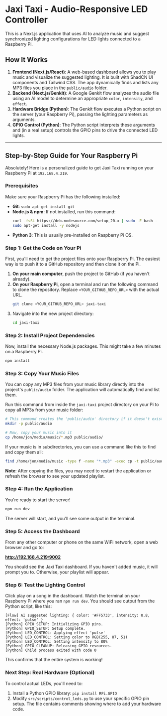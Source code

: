 # Jaxi Taxi - Audio-Responsive LED Controller

This is a Next.js application that uses AI to analyze music and suggest synchronized lighting configurations for LED lights connected to a Raspberry Pi.

## How It Works

1.  **Frontend (Next.js/React)**: A web-based dashboard allows you to play music and visualize the suggested lighting. It is built with ShadCN UI components and Tailwind CSS. The app dynamically finds and lists any MP3 files you place in the `public/audio` folder.
2.  **Backend (Next.js/Genkit)**: A Google Genkit flow analyzes the audio file using an AI model to determine an appropriate `color`, `intensity`, and `effect`.
3.  **Hardware Bridge (Python)**: The Genkit flow executes a Python script on the server (your Raspberry Pi), passing the lighting parameters as arguments.
4.  **GPIO Control (Python)**: The Python script interprets these arguments and (in a real setup) controls the GPIO pins to drive the connected LED lights.

---

## Step-by-Step Guide for Your Raspberry Pi

Absolutely! Here is a personalized guide to get Jaxi Taxi running on your Raspberry Pi at `192.168.4.219`.

### Prerequisites

Make sure your Raspberry Pi has the following installed:

*   **Git**: `sudo apt-get install git`
*   **Node.js & npm**: If not installed, run this command:
    ```bash
    curl -fsSL https://deb.nodesource.com/setup_20.x | sudo -E bash -
    sudo apt-get install -y nodejs
    ```
*   **Python 3**: This is usually pre-installed on Raspberry Pi OS.

### Step 1: Get the Code on Your Pi

First, you'll need to get the project files onto your Raspberry Pi. The easiest way is to push it to a GitHub repository and then clone it on the Pi.

1.  **On your main computer**, push the project to GitHub (if you haven't already).
2.  **On your Raspberry Pi**, open a terminal and run the following command to clone the repository. Replace `<YOUR_GITHUB_REPO_URL>` with the actual URL.
    ```bash
    git clone <YOUR_GITHUB_REPO_URL> jaxi-taxi
    ```
3.  Navigate into the new project directory:
    ```bash
    cd jaxi-taxi
    ```

### Step 2: Install Project Dependencies

Now, install the necessary Node.js packages. This might take a few minutes on a Raspberry Pi.

```bash
npm install
```

### Step 3: Copy Your Music Files

You can copy any MP3 files from your music library directly into the project's `public/audio` folder. The application will automatically find and list them.

Run this command from inside the `jaxi-taxi` project directory on your Pi to copy all MP3s from your music folder:

```bash
# This command creates the 'public/audio' directory if it doesn't exist
mkdir -p public/audio

# Now, copy your music into it
cp /home/jon/media/music/*.mp3 public/audio/
```

If your music is in subdirectories, you can use a command like this to find and copy them all:
```bash
find /home/jon/media/music -type f -name "*.mp3" -exec cp -t public/audio/ {} +
```
**Note**: After copying the files, you may need to restart the application or refresh the browser to see your updated playlist.

### Step 4: Run the Application

You're ready to start the server!

```bash
npm run dev
```

The server will start, and you'll see some output in the terminal.

### Step 5: Access the Dashboard

From any other computer or phone on the same WiFi network, open a web browser and go to:

**http://192.168.4.219:9002**

You should see the Jaxi Taxi dashboard. If you haven't added music, it will prompt you to. Otherwise, your playlist will appear.

### Step 6: Test the Lighting Control

Click play on a song in the dashboard. Watch the terminal on your Raspberry Pi where you ran `npm run dev`. You should see output from the Python script, like this:

```
[Flow] AI suggested lighting: { color: '#FF5733', intensity: 0.8, effect: 'pulse' }
[Python] GPIO_SETUP: Initializing GPIO pins.
[Python] GPIO_SETUP: Setup complete.
[Python] LED_CONTROL: Applying effect 'pulse'
[Python] LED_CONTROL: Setting color to RGB(255, 87, 51)
[Python] LED_CONTROL: Setting intensity to 80%
[Python] GPIO_CLEANUP: Releasing GPIO resources.
[Python] Child process exited with code 0
```

This confirms that the entire system is working!

### Next Step: Real Hardware (Optional)

To control actual LEDs, you'll need to:
1.  Install a Python GPIO library: `pip install RPi.GPIO`
2.  Modify `src/scripts/control_leds.py` to use your specific GPIO pin setup. The file contains comments showing where to add your hardware code.